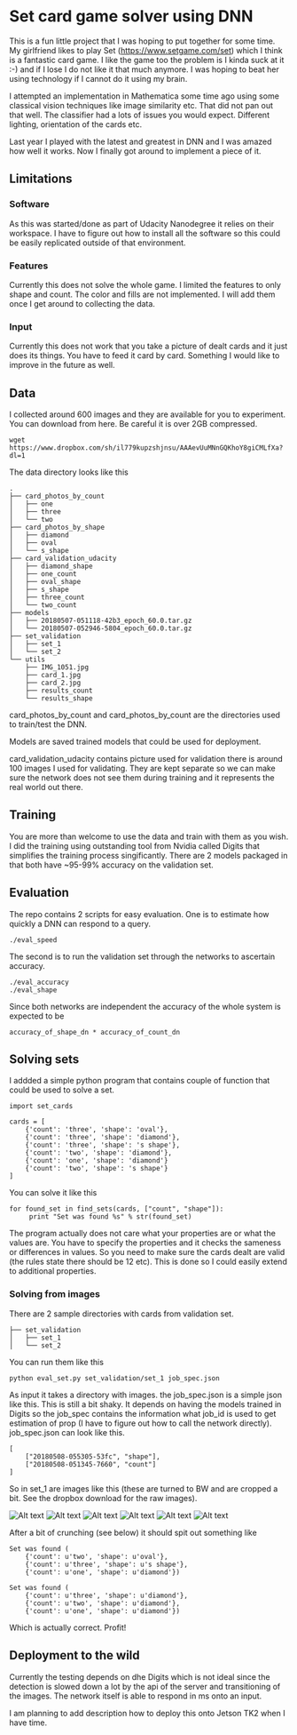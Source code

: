 # Set card game solver using DNN

This is a fun little project that I was hoping to put together for some time. My girlfriend likes to play Set (https://www.setgame.com/set) which I think is a fantastic card game. I like the game too the problem is I kinda suck at it :-) and if I lose I do not like it that much anymore. I was hoping to beat her using technology if I cannot do it using my brain.

I attempted an implementation in Mathematica some time ago using some classical vision techniques like image similarity etc. That did not pan out that well. The classifier had a lots of issues you would expect. Different lighting, orientation of the cards etc.

Last year I played with the latest and greatest in DNN and I was amazed how well it works. Now I finally got around to implement a piece of it.

## Limitations

### Software
As this was started/done as part of Udacity Nanodegree it relies on their workspace. I have to figure out how to install all the software so this could be easily replicated outside of that environment.

### Features
Currently this does not solve the whole game. I limited the features to only shape and count. The color and fills are not implemented. I will add them once I get around to collecting the data.

### Input
Currently this does not work that you take a picture of dealt cards and it just does its things. You have to feed it card by card. Something I would like to improve in the future as well.

## Data

I collected around 600 images and they are available for you to experiment. You can download from here. Be careful it is over 2GB compressed.

	wget https://www.dropbox.com/sh/il779kupzshjnsu/AAAevUuMNnGQKhoY8giCMLfXa?dl=1


The data directory looks like this

	.
	├── card_photos_by_count
	│   ├── one
	│   ├── three
	│   └── two
	├── card_photos_by_shape
	│   ├── diamond
	│   ├── oval
	│   └── s_shape
	├── card_validation_udacity
	│   ├── diamond_shape
	│   ├── one_count
	│   ├── oval_shape
	│   ├── s_shape
	│   ├── three_count
	│   └── two_count
	├── models
	│   ├── 20180507-051118-42b3_epoch_60.0.tar.gz
	│   └── 20180507-052946-5804_epoch_60.0.tar.gz
	├── set_validation
	│   ├── set_1
	│   └── set_2
	└── utils
	    ├── IMG_1051.jpg
	    ├── card_1.jpg
	    ├── card_2.jpg
	    ├── results_count
	    └── results_shape


card_photos_by_count and card_photos_by_count are the directories used to train/test the DNN.

Models are saved trained models that could be used for deployment.

card_validation_udacity contains picture used for validation there is around 100 images I used for validating. They are kept separate so we can make sure the network does not see them during training and it represents the real world out there.


## Training

You are more than welcome to use the data and train with them as you wish. I did the training using outstanding tool from Nvidia called Digits that simplifies the training process singificantly. There are 2 models packaged in that both have ~95-99% accuracy on the validation set.


## Evaluation

The repo contains 2 scripts for easy evaluation.
One is to estimate how quickly a DNN can respond to a query.

	./eval_speed

The second is to run the validation set through the networks to ascertain accuracy.

	./eval_accuracy
	./eval_shape

Since both networks are independent the accuracy of the whole system is expected to be

	accuracy_of_shape_dn * accuracy_of_count_dn

## Solving sets

I addded a simple python program that contains couple of function that could be used to solve a set.

	import set_cards
	
	cards = [
		{'count': 'three', 'shape': 'oval'},
		{'count': 'three', 'shape': 'diamond'},
		{'count': 'three', 'shape': 's shape'},
		{'count': 'two', 'shape': 'diamond'},
		{'count': 'one', 'shape': 'diamond'}
		{'count': 'two', 'shape': 's shape'}
	]

You can solve it like this

    for found_set in find_sets(cards, ["count", "shape"]):
         print "Set was found %s" % str(found_set)

The program actually does not care what your properties are or what the values are. You have to specify the properties and it checks the sameness or differences in values. So you need to make sure the cards dealt are valid (the rules state there should be 12 etc). This is done so I could easily extend to additional properties.

### Solving from images

There are 2 sample directories with cards from validation set.

	├── set_validation
	│   ├── set_1
	│   └── set_2

You can run them like this

	python eval_set.py set_validation/set_1 job_spec.json

As input it takes a directory with images. the job_spec.json is a simple json like this. This is still a bit shaky. It depends on having the models trained in Digits so the job_spec contains the information what job_id is used to get estimation of prop (I have to figure out how to call the network directly). job_spec.json can look like this.

	[
		["20180508-055305-53fc", "shape"],
		["20180508-051345-7660", "count"]
	]

So in set_1 are images like this (these are turned to BW and are cropped a bit. See the dropbox download for the raw images).

![Alt text](images/IMG_0864.png?raw=true "image_1")
![Alt text](images/IMG_0872.png?raw=true "image_2")
![Alt text](images/IMG_0885.png?raw=true "image_3")
![Alt text](images/IMG_0892.png?raw=true "image_4")
![Alt text](images/IMG_0900.png?raw=true "image_5")
![Alt text](images/IMG_0911.png?raw=true "image_6")

After a bit of crunching (see below) it should spit out something like

	Set was found (
		{'count': u'two', 'shape': u'oval'},
		{'count': u'three', 'shape': u's shape'},
		{'count': u'one', 'shape': u'diamond'})
		
	Set was found (
		{'count': u'three', 'shape': u'diamond'},
		{'count': u'two', 'shape': u'diamond'},
		{'count': u'one', 'shape': u'diamond'})

Which is actually correct. Profit!

## Deployment to the wild

Currently the testing depends on dhe Digits which is not ideal since the detection is slowed down a lot by the api of the server and transitioning of the images. The network itself is able to respond in ms onto an input.

I am planning to add description how to deploy this onto Jetson TK2 when I have time.